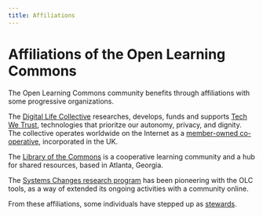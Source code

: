 ```yaml
---
title: Affiliations
---
```


# Affiliations of the Open Learning Commons

The Open Learning Commons community benefits through affiliations with some progressive organizations.

The [Digital Life Collective](diglife.com) researches, develops, funds and supports [Tech We Trust](https://diglife.com/tag/tech-we-trust/), technologies that prioritze our autonomy, privacy, and dignity.  The collective operates worldwide on the Internet as a [member-owned co-operative](https://diglife.com/about-us/), incorporated in the UK.

The [Library of the Commons](https://www.libraryofthecommons.org/) is a cooperative learning community and a hub for shared resources, based in Atlanta, Georgia.

The [Systems Changes research program](https://systemschanges.com/online/) has been pioneering with the OLC tools, as a way of extended its ongoing activities with a community online. 

From these affiliations, some individuals have stepped up as [stewards](https://openlearning.cc/base/stewards).